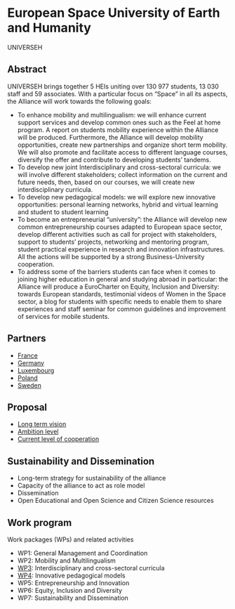 #  European Space University of Earth and Humanity
UNIVERSEH

## Abstract
UNIVERSEH brings together 5 HEIs uniting over 130 977 students, 13 030 staff and 59 associates. With a particular focus on “Space” in all its aspects, the Alliance will work towards the following goals:
- To enhance mobility and multilingualism: we will enhance current support services and develop common ones such as the Feel at home program. A report on students mobility experience within the Alliance will be produced. Furthermore, the Alliance will develop mobility opportunities, create new partnerships and organize short term mobility. We will also promote and facilitate access to different language courses, diversify the offer and contribute to developing students’ tandems.
- To develop new joint Interdisciplinary and cross-sectoral curricula: we will involve different stakeholders; collect information on the current and future needs, then, based on our courses, we will create new interdisciplinary curricula.
- To develop new pedagogical models: we will explore new innovative opportunities: personal learning networks, hybrid and virtual learning and student to student learning
- To become an entrepreneurial “university”: the Alliance will develop new common entrepreneurship courses adapted to European space sector, develop different activities such as call for project with stakeholders, support to students’ projects, networking and mentoring program, student practical experience in research and innovation infrastructures. All the actions will be supported by a strong Business-University cooperation.
- To address some of the barriers students can face when it comes to joining higher education in general and studying abroad in particular: the Alliance will produce a EuroCharter on Equity, Inclusion and Diversity: towards European standards, testimonial videos of Women in the Space sector, a blog for students with specific needs to enable them to share experiences and staff seminar for common guidelines and improvement of services for mobile students.

## Partners
- [France](Partners/France.md)
- [Germany](Partners/Germany.md)
- [Luxembourg](Partners/Luxembourg.md)
- [Poland](Partners/Poland.md)
- [Sweden](Partners/Sweden.md)

## Proposal
- [Long term vision](Proposal.md#long)
- [Ambition level](Proposal.md#ambition)
- [Current level of cooperation](Proposal.md#current)

## Sustainability and Dissemination 
- Long-term strategy for sustainability of the alliance
- Capacity of the alliance to act as role model
- Dissemination
- Open Educational and Open Science and Citizen Science resources

## Work program
Work packages (WPs) and related activities
- WP1: General Management and Coordination
- WP2: Mobility and Multilingualism
- [WP3](WPs/WP3.md): Interdisciplinary and cross-sectoral curricula
- [WP4](WPs/WP4.md): Innovative pedagogical models
- WP5: Entrepreneurship and Innovation
- WP6: Equity, Inclusion and Diversity
- WP7: Sustainability and Dissemination



